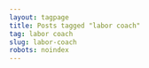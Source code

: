 ```yaml
---
layout: tagpage
title: Posts tagged "labor coach"
tag: labor coach
slug: labor-coach
robots: noindex
---
```

